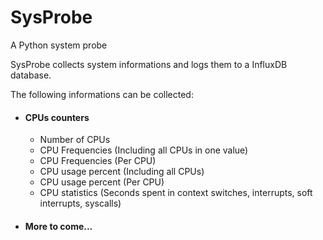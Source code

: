 # SysProbe

A Python system probe

SysProbe collects system informations and logs them to a InfluxDB database.

The following informations can be collected:

- #### CPUs counters

    - Number of CPUs
    - CPU Frequencies (Including all CPUs in one value)
    - CPU Frequencies (Per CPU) 
    - CPU usage percent (Including all CPUs)
    - CPU usage percent (Per CPU)
    - CPU statistics (Seconds spent in context switches, interrupts, soft interrupts, syscalls)

- #### More to come...